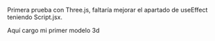 Primera prueba con Three.js, faltaría mejorar el apartado de useEffect teniendo Script.jsx.

Aquí cargo mi primer modelo 3d